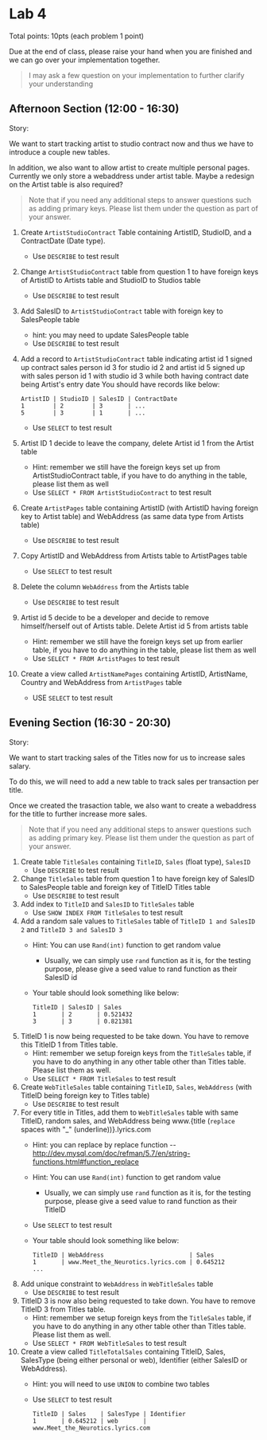 # Lab 4

Total points: 10pts (each problem 1 point)

Due at the end of class, please raise your hand when you are finished and we can go over your implementation together.

> I may ask a few question on your implementation to further clarify your understanding


## Afternoon Section (12:00 - 16:30)

Story:

We want to start tracking artist to studio contract now and thus we have to introduce a couple new tables.

In addition, we also want to allow artist to create multiple personal pages. Currently we only store a webaddress under artist table. Maybe a redesign on the Artist table is also required?

> Note that if you need any additional steps to answer questions such as adding primary keys. Please list them under the question as part of your answer.

1. Create `ArtistStudioContract` Table containing ArtistID, StudioID, and a ContractDate (Date type).
    * Use `DESCRIBE` to test result
2. Change `ArtistStudioContract` table from question 1 to have foreign keys of ArtistID to Artists table and StudioID to Studios table
    * Use `DESCRIBE` to test result
3. Add SalesID to `ArtistStudioContract` table with foreign key to SalesPeople table
    * hint: you may need to update SalesPeople table
    * Use `DESCRIBE` to test result
4. Add a record to `ArtistStudioContract` table indicating artist id 1 signed up contract sales person id 3 for studio id 2 and artist id 5 signed up with sales person id 1 with studio id 3 while both having contract date being Artist's entry date
   You should have records like below:
    
      ```
      ArtistID | StudioID | SalesID | ContractDate
      1        | 2        | 3       | ...
      5        | 3        | 1       | ...
      ```
    
    * Use `SELECT` to test result
5. Artist ID 1 decide to leave the company, delete Artist id 1 from the Artist table
    * Hint: remember we still have the foreign keys set up from ArtistStudioContract table, if you have to do anything in the table, please list them as well
    * Use `SELECT * FROM ArtistStudioContract` to test result
6. Create `ArtistPages` table containing ArtistID (with ArtistID having foreign key to Artist table) and WebAddress (as same data type from Artists table)
    * Use `DESCRIBE` to test result
7. Copy ArtistID and WebAddress from Artists table to ArtistPages table
    * Use `SELECT` to test result
8. Delete the column `WebAddress` from the Artists table
    * Use `DESCRIBE` to test result
9. Artist id 5 decide to be a developer and decide to remove himself/herself out of Artists table. Delete Artist id 5 from artists table
    * Hint: remember we still have the foreign keys set up from earlier table, if you have to do anything in the table, please list them as well
    * Use `SELECT * FROM ArtistPages` to test result
10. Create a view called `ArtistNamePages` containing ArtistID, ArtistName, Country and WebAddress from `ArtistPages` table
    * USE `SELECT` to test result

## Evening Section (16:30 - 20:30)

Story:

We want to start tracking sales of the Titles now for us to increase sales salary.

To do this, we will need to add a new table to track sales per transaction per title.

Once we created the trasaction table, we also want to create a webaddress for the title to further increase more sales.

> Note that if you need any additional steps to answer questions such as adding primary key. Please list them under the question as part of your answer.

1. Create table `TitleSales` containing `TitleID`, `Sales` (float type), `SalesID`
    * Use `DESCRIBE` to test result
2. Change `TitleSales` table from question 1 to have foreign key of SalesID to SalesPeople table and foreign key of TitleID Titles table
    * Use `DESCRIBE` to test result
3. Add index to `TitleID` and `SalesID` to `TitleSales` table
    * Use `SHOW INDEX FROM TitleSales` to test result
4. Add a random sale values to `TitleSales` table of `TitleID 1 and SalesID 2` and `TitleID 3 and SalesID 3`
    * Hint: You can use `Rand(int)` function to get random value
        * Usually, we can simply use `rand` function as it is, for the testing purpose, please give a seed value to rand function as their SalesID id
    * Your table should look something like below:

        ```
        TitleID | SalesID | Sales
        1       | 2       | 0.521432
        3       | 3       | 0.821381
        ```
5. TitleID 1 is now being requested to be take down. You have to remove this TitleID 1 from Titles table.
    * Hint: remember we setup foreign keys from the `TitleSales` table, if you have to do anything in any other table other than Titles table. Please list them as well.
    * Use `SELECT * FROM TitleSales` to test result
6. Create `WebTitleSales` table containing `TitleID`, `Sales`, `WebAddress` (with TitleID being foreign key to Titles table)
    * Use `DESCRIBE` to test result
7. For every title in Titles, add them to `WebTitleSales` table with same TitleID, random sales, and WebAddress being www.{title (`replace` spaces with "_" (underline))}.lyrics.com
    * Hint: you can replace by replace function -- http://dev.mysql.com/doc/refman/5.7/en/string-functions.html#function_replace
    * Hint: You can use `Rand(int)` function to get random value
        * Usually, we can simply use `rand` function as it is, for the testing purpose, please give a seed value to rand function as their TitleID
    * Use `SELECT` to test result
    * Your table should look something like below:

        ```
        TitleID | WebAddress                        | Sales
        1       | www.Meet_the_Neurotics.lyrics.com | 0.645212
        ...
        ```
8. Add unique constraint to `WebAddress` in `WebTitleSales` table
    * Use `DESCRIBE` to test result
9. TitleID 3 is now also being requested to take down. You have to remove TitleID 3 from Titles table.
    * Hint: remember we setup foreign keys from the `TitleSales` table, if you have to do anything in any other table other than Titles table. Please list them as well.
    * Use `SELECT * FROM WebTitleSales` to test result
10. Create a view called `TitleTotalSales` containing TitleID, Sales, SalesType (being either personal or web), Identifier (either SalesID or WebAddress).
    * Hint: you will need to use `UNION` to combine two tables
    * Use `SELECT` to test result
    
        ```
        TitleID | Sales    | SalesType | Identifier
        1       | 0.645212 | web       | www.Meet_the_Neurotics.lyrics.com
        ```
